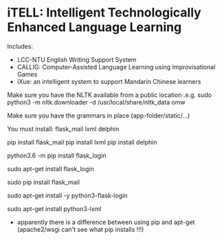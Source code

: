 # iTELL: Intelligent Technologically Enhanced Language Learning


Includes:
- LCC-NTU English Writing Support System
- CALLIG: Computer-Assisted Language Learning using Improvisational Games
- iXue: an intelligent system to support Mandarin Chinese learners   



Make sure you have the NLTK available from a public location
.e.g.
sudo python3 -m nltk.downloader -d /usr/local/share/nltk_data omw



Make sure you have the grammars in place (app-folder/static/...)


You must install:
flask_mail
lxml
delphin

pip install flask_mail
pip install lxml 
pip install delphin




python3.6 -m pip install flask_login

sudo apt-get install flask_login

sudo pip install flask_mail

sudo apt-get install -y python3-flask-login


sudo apt-get install python3-lxml


+ apparently there is a difference between using pip and apt-get (apache2/wsgi can't see what pip installs !!!) 